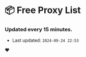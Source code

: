 # :package: Free Proxy List
### Updated every 15 minutes.

- Last updated: `2024-09-24 22:53`

:heart:
